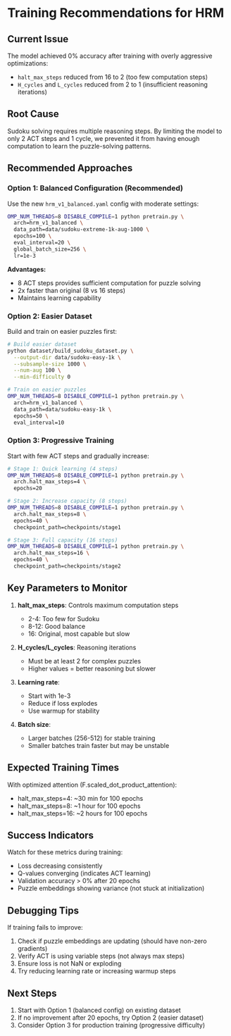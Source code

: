 # Training Recommendations for HRM

## Current Issue
The model achieved 0% accuracy after training with overly aggressive optimizations:
- `halt_max_steps` reduced from 16 to 2 (too few computation steps)
- `H_cycles` and `L_cycles` reduced from 2 to 1 (insufficient reasoning iterations)

## Root Cause
Sudoku solving requires multiple reasoning steps. By limiting the model to only 2 ACT steps and 1 cycle, we prevented it from having enough computation to learn the puzzle-solving patterns.

## Recommended Approaches

### Option 1: Balanced Configuration (Recommended)
Use the new `hrm_v1_balanced.yaml` config with moderate settings:
```bash
OMP_NUM_THREADS=8 DISABLE_COMPILE=1 python pretrain.py \
  arch=hrm_v1_balanced \
  data_path=data/sudoku-extreme-1k-aug-1000 \
  epochs=100 \
  eval_interval=20 \
  global_batch_size=256 \
  lr=1e-3
```

**Advantages:**
- 8 ACT steps provides sufficient computation for puzzle solving
- 2x faster than original (8 vs 16 steps)
- Maintains learning capability

### Option 2: Easier Dataset
Build and train on easier puzzles first:
```bash
# Build easier dataset
python dataset/build_sudoku_dataset.py \
  --output-dir data/sudoku-easy-1k \
  --subsample-size 1000 \
  --num-aug 100 \
  --min-difficulty 0

# Train on easier puzzles
OMP_NUM_THREADS=8 DISABLE_COMPILE=1 python pretrain.py \
  arch=hrm_v1_balanced \
  data_path=data/sudoku-easy-1k \
  epochs=50 \
  eval_interval=10
```

### Option 3: Progressive Training
Start with few ACT steps and gradually increase:
```bash
# Stage 1: Quick learning (4 steps)
OMP_NUM_THREADS=8 DISABLE_COMPILE=1 python pretrain.py \
  arch.halt_max_steps=4 \
  epochs=20

# Stage 2: Increase capacity (8 steps)
OMP_NUM_THREADS=8 DISABLE_COMPILE=1 python pretrain.py \
  arch.halt_max_steps=8 \
  epochs=40 \
  checkpoint_path=checkpoints/stage1

# Stage 3: Full capacity (16 steps)
OMP_NUM_THREADS=8 DISABLE_COMPILE=1 python pretrain.py \
  arch.halt_max_steps=16 \
  epochs=40 \
  checkpoint_path=checkpoints/stage2
```

## Key Parameters to Monitor

1. **halt_max_steps**: Controls maximum computation steps
   - 2-4: Too few for Sudoku
   - 8-12: Good balance
   - 16: Original, most capable but slow

2. **H_cycles/L_cycles**: Reasoning iterations
   - Must be at least 2 for complex puzzles
   - Higher values = better reasoning but slower

3. **Learning rate**: 
   - Start with 1e-3
   - Reduce if loss explodes
   - Use warmup for stability

4. **Batch size**:
   - Larger batches (256-512) for stable training
   - Smaller batches train faster but may be unstable

## Expected Training Times

With optimized attention (F.scaled_dot_product_attention):
- halt_max_steps=4: ~30 min for 100 epochs
- halt_max_steps=8: ~1 hour for 100 epochs  
- halt_max_steps=16: ~2 hours for 100 epochs

## Success Indicators

Watch for these metrics during training:
- Loss decreasing consistently
- Q-values converging (indicates ACT learning)
- Validation accuracy > 0% after 20 epochs
- Puzzle embeddings showing variance (not stuck at initialization)

## Debugging Tips

If training fails to improve:
1. Check if puzzle embeddings are updating (should have non-zero gradients)
2. Verify ACT is using variable steps (not always max steps)
3. Ensure loss is not NaN or exploding
4. Try reducing learning rate or increasing warmup steps

## Next Steps

1. Start with Option 1 (balanced config) on existing dataset
2. If no improvement after 20 epochs, try Option 2 (easier dataset)
3. Consider Option 3 for production training (progressive difficulty)